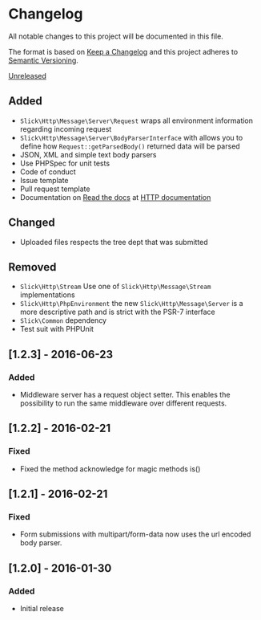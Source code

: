 # Changelog

All notable changes to this project will be documented in this file.

The format is based on [Keep a Changelog](http://keepachangelog.com/en/1.0.0/)
and this project adheres to [Semantic Versioning](http://semver.org/spec/v2.0.0.html).

[Unreleased]
## Added
- ``Slick\Http\Message\Server\Request`` wraps all environment information regarding incoming request
- ``Slick\Http\Message\Server\BodyParserInterface`` with allows you to define how ``Request::getParsedBody()``
  returned data will be parsed
- JSON, XML and simple text body parsers
- Use PHPSpec for unit tests 
- Code of conduct
- Issue template
- Pull request template
- Documentation on [Read the docs](https://readthedocs.org/) at [HTTP documentation](http://http.slick-framework.com)

## Changed
- Uploaded files respects the tree dept that was submitted

## Removed
- ``Slick\Http\Stream`` Use one of ``Slick\Http\Message\Stream`` implementations
- ``Slick\Http\PhpEnvironment`` the new ``Slick\Http\Message\Server`` is a more descriptive
  path and is strict with the PSR-7 interface
- ``Slick\Common`` dependency
- Test suit with PHPUnit

## [1.2.3] - 2016-06-23
### Added
- Middleware server has a request object setter. This enables the possibility
  to run the same middleware over different requests.

## [1.2.2] - 2016-02-21
### Fixed
- Fixed the method acknowledge for magic methods is<Method>()

## [1.2.1] - 2016-02-21
### Fixed
- Form submissions with multipart/form-data now uses the url encoded body parser.

## [1.2.0] - 2016-01-30 
### Added
- Initial release

[Unreleased]: https://github.com/slickframework/configuration/compare/v1.0.0...HEAD
[v1.2.3]: https://github.com/slickframework/configuration/compare/v1.2.3...master
[v1.2.2]: https://github.com/slickframework/configuration/compare/v1.2.2...master
[v1.2.1]: https://github.com/slickframework/configuration/compare/v1.2.1...master
[v1.2.0]: https://github.com/slickframework/configuration/compare/v1.2.0...master
